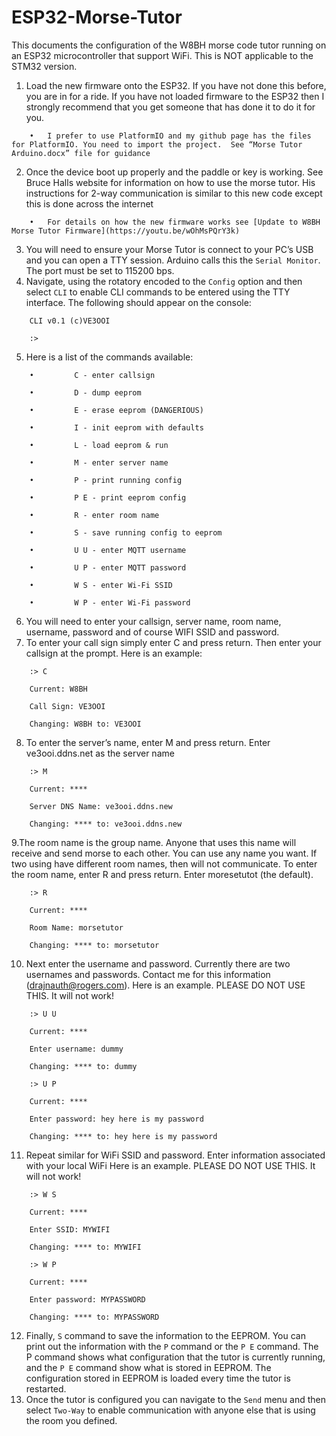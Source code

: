 # ESP32-Morse-Tutor

This documents the configuration of the W8BH morse code tutor running on an ESP32 microcontroller that support WiFi.  This is NOT applicable to the STM32 version.
1.	Load the new firmware onto the ESP32.  If you have not done this before, you are in for a ride.  If you have not loaded firmware to the ESP32 then I strongly recommend that you get someone that has done it to do it for you.
```
	•	I prefer to use PlatformIO and my github page has the files for PlatformIO. You need to import the project.  See “Morse Tutor Arduino.docx” file for guidance
```
2.	Once the device boot up properly and the paddle or key is working. See Bruce Halls website for information on how to use the morse tutor. His instructions for 2-way communication is similar to this new code except this is done across the internet
```	
	•	For details on how the new firmware works see [Update to W8BH Morse Tutor Firmware](https://youtu.be/wOhMsPQrY3k)
```
3.	You will need to ensure your Morse Tutor is connect to your PC’s USB and you can open a TTY session.  Arduino calls this the `Serial Monitor`.  The port must be set to 115200 bps.  
4.	Navigate, using the rotatory encoded to the `Config` option and then select `CLI` to enable CLI commands to be entered using the TTY interface.  The following should appear on the console:
```
	CLI v0.1 (c)VE3OOI
	
	:>
```
5.	Here is a list of the commands available:
```
  	•	      C - enter callsign

  	•	      D - dump eeprom

  	•	      E - erase eeprom (DANGERIOUS)

  	•	      I - init eeprom with defaults

  	•	      L - load eeprom & run

  	•	      M - enter server name

  	•	      P - print running config

	•	      P E - print eeprom config

	•	      R - enter room name

  	•	      S - save running config to eeprom

  	•	      U U - enter MQTT username

  	•	      U P - enter MQTT password

  	•	      W S - enter Wi-Fi SSID

  	•	      W P - enter Wi-Fi password
```
6.	You will need to enter your callsign, server name, room name, username, password and of course WIFI SSID and password.
7.	To enter your call sign simply enter C and press return. Then enter your callsign at the prompt. Here is an example:
```
	:> C
  	
	Current: W8BH 
  	
	Call Sign: VE3OOI
  	
	Changing: W8BH to: VE3OOI
```
8.	To enter the server’s name, enter M and press return. Enter ve3ooi.ddns.net as the server name
```  
  	:> M

  	Current: ****

  	Server DNS Name: ve3ooi.ddns.new

  	Changing: **** to: ve3ooi.ddns.new
```
9.The room name is the group name.  Anyone that uses this name will receive and send morse to each other.  You can use any name you want.  If two using have different room names, then will not communicate.  To enter the room name, enter R and press return. Enter moresetutot (the default).
```
  	:> R

  	Current: ****

  	Room Name: morsetutor

  	Changing: **** to: morsetutor
```
10.	Next enter the username and password.  Currently there are two usernames and passwords.  Contact me for this information (drajnauth@rogers.com). 
Here is an example. PLEASE DO NOT USE THIS. It will not work!
```
	:> U U

	Current: ****

	Enter username: dummy

	Changing: **** to: dummy
```
```
	:> U P

	Current: ****

	Enter password: hey here is my password

	Changing: **** to: hey here is my password
```
11.	Repeat similar for WiFi SSID and password.  Enter information associated with your local WiFi
Here is an example. PLEASE DO NOT USE THIS. It will not work!
```
	:> W S

	Current: ****

	Enter SSID: MYWIFI

	Changing: **** to: MYWIFI
```
```
	:> W P
	
	Current: ****
	
	Enter password: MYPASSWORD
	
	Changing: **** to: MYPASSWORD
```
12.	Finally, `S` command to save the information to the EEPROM.  You can print out the information with the `P` command or the `P E` command.  The P command shows what configuration that the tutor is currently running, and the `P E` command show what is stored in EEPROM.  The configuration stored in EEPROM is loaded every time the tutor is restarted.
13.	Once the tutor is configured you can navigate to the `Send` menu and then select `Two-Way` to enable communication with anyone else that is using the room you defined.

